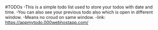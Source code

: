 #TODOs
-This is a simple todo list used to store your todos with date and time.
-You can also see your previous todo also which is open in different window.
-Means no croud on same window. 
-link: https://appmytodo.000webhostapp.com/
